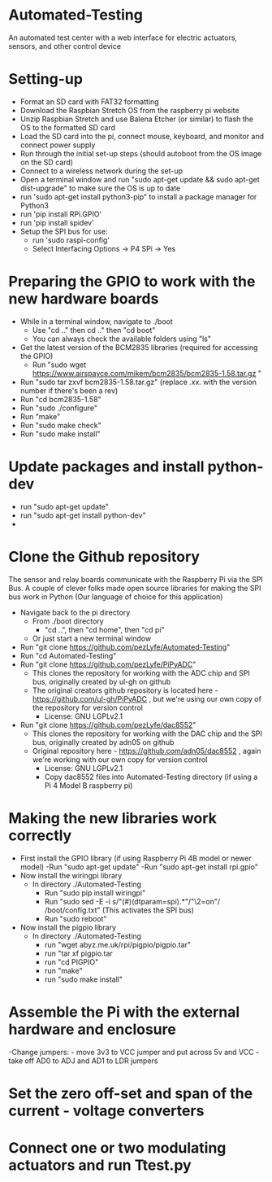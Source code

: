 # Automated-Testing
An automated test center with a web interface for electric actuators, sensors, and other control device

# Setting-up
- Format an SD card with FAT32 formatting
- Download the Raspbian Stretch OS from the raspberry pi website
- Unzip Raspbian Stretch and use Balena Etcher (or similar) to flash the OS to the formatted SD card
- Load the SD card into the pi, connect mouse, keyboard, and monitor and connect power supply
- Run through the initial set-up steps (should autoboot from the OS image on the SD card)
- Connect to a wireless network during the set-up
- Open a terminal window and run "sudo apt-get update && sudo apt-get dist-upgrade" to make sure the OS is up to date
- run 'sudo apt-get install python3-pip" to install a package manager for Python3
- run 'pip install RPi.GPIO'
- run 'pip install spidev'
- Setup the SPI bus for use:
  - run 'sudo raspi-config'
  - Select Interfacing Options -> P4 SPi -> Yes
  
# Preparing the GPIO to work with the new hardware boards
- While in a terminal window, navigate to ./boot
  - Use "cd .." then cd .." then "cd boot"
  - You can always check the available folders using "ls"
- Get the latest version of the BCM2835 libraries (required for accessing the GPIO) 
  - Run "sudo wget https://www.airspayce.com/mikem/bcm2835/bcm2835-1.58.tar.gz "
- Run "sudo tar zxvf bcm2835-1.58.tar.gz" (replace .xx. with the version number if there's been a rev)
- Run "cd bcm2835-1.58"
- Run "sudo ./configure"
- Run "make"
- Run "sudo make check"
- Run "sudo make install"

# Update packages and install python-dev
- run "sudo apt-get update"
- run "sudo apt-get install python-dev"
- 

# Clone the Github repository
The sensor and relay boards communicate with the Raspberry Pi via the SPI Bus. A couple of clever folks made open source libraries for making the SPI bus work in Python (Our language of choice for this application)
- Navigate back to the pi directory
  - From ./boot directory
    - "cd ..", then "cd home", then "cd pi"
  - Or just start a new terminal window
- Run "git clone https://github.com/pezLyfe/Automated-Testing"
- Run "cd Automated-Testing"
- Run "git clone https://github.com/pezLyfe/PiPyADC"
  - This clones the repository for working with the ADC chip and SPI bus, originally created by ul-gh on github
  - The original creators github repository is located here - https://github.com/ul-gh/PiPyADC , but we're using our own copy of the         repository for version control
    - License: GNU LGPLv2.1 
- Run "git clone https://github.com/pezLyfe/dac8552"
  - This clones the repository for working with the DAC chip and the SPI bus, originally created by adn05 on github
  - Original repository here - https://github.com/adn05/dac8552 , again we're working with our own copy for version control
    - License: GNU LGPLv2.1 
    - Copy dac8552 files into Automated-Testing directory (if using a Pi 4 Model B raspberry pi)
    
# Making the new libraries work correctly
- First install the GPIO library (if using Raspberry Pi 4B model or newer model)
  -Run "sudo apt-get update"
  -Run "sudo apt-get install rpi.gpio"
- Now install the wiringpi library
  - In directory ./Automated-Testing
    - Run "sudo pip install wiringpi"
    - Run "sudo sed -E -i s/"(#)(dtparam=spi).*"/"\2=on"/ /boot/config.txt" (This activates the SPI bus)
    - Run "sudo reboot"
- Now install the pigpio library
  - In directory ./Automated-Testing
    - run "wget abyz.me.uk/rpi/pigpio/pigpio.tar"
    - run "tar xf pigpio.tar
    - run "cd PIGPIO"
    - run "make"
    - run "sudo make install"

# Assemble the Pi with the external hardware and enclosure
-Change jumpers:
    - move 3v3 to VCC jumper and put across 5v and VCC
    - take off AD0 to ADJ and AD1 to LDR jumpers

# Set the zero off-set and span of the current - voltage converters

# Connect one or two modulating actuators and run Ttest.py



